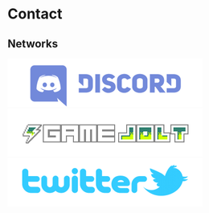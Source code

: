 # Contact

## Networks

[![discord](contact/discord.png)](https://discord.gg/qgxJ4UR)
[![gamejolt](contact/gamejolt.png)](https://gamejolt.com/@carboncopycatgames/games)
[![twitter](contact/twitter.png)](https://twitter.com/carbon_copycat)
